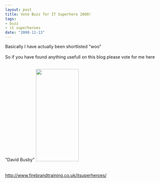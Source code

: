 ```yaml
--- 
layout: post
title: Vote Buzz for IT Superhero 2008!
tags: 
- buzz
- it superheroes
date: "2008-11-13"
---
```

Basically I have actually been shortlisted "woo"<br /><br />So if you have found anything usefull on this blog please vote for me here<br /><br />

"David Busby"
<a href="http://www.saiweb.co.ukcdn.saiweb.co.uk/uploads/2008/11/3026557703_3b65162b6e.jpg"><img src="http://www.saiweb.co.ukcdn.saiweb.co.uk/uploads/2008/11/3026557703_3b65162b6e-139x300.jpg" alt="" title="3026557703_3b65162b6e" width="139" height="300" class="alignnone size-medium wp-image-269" /></a>
<br /><br /><a href="http://www.firebrandtraining.co.uk/itsuperheroes/"><br />http://www.firebrandtraining.co.uk/itsuperheroes/</a>
